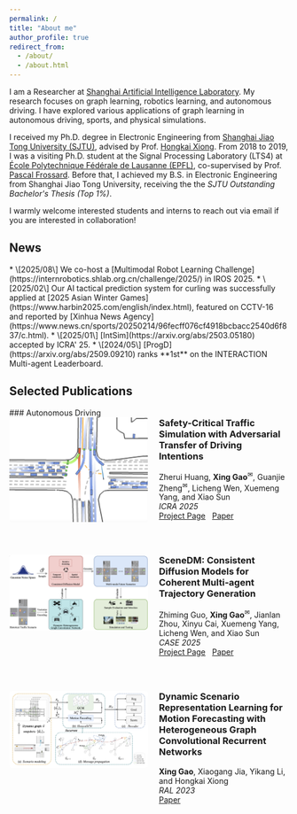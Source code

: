 ```yaml
---
permalink: /
title: "About me"
author_profile: true
redirect_from: 
  - /about/
  - /about.html
---
```

I am a Researcher at [Shanghai Artificial Intelligence Laboratory](https://www.shlab.org.cn/). My research focuses on graph learning, robotics learning, and autonomous driving. I have explored various applications of graph learning in autonomous driving, sports, and physical simulations.

I received my Ph.D. degree in Electronic Engineering from [Shanghai Jiao Tong University (SJTU)](https://en.sjtu.edu.cn), advised by Prof. [Hongkai Xiong](https://min.sjtu.edu.cn/En/FacultyShow/4?Vid=14). From 2018 to 2019, I was a visiting Ph.D. student at the Signal Processing Laboratory (LTS4) at [École Polytechnique Fédérale de Lausanne (EPFL)](https://www.epfl.ch/en/), co-supervised by Prof. [Pascal Frossard](https://people.epfl.ch/pascal.frossard). Before that, I achieved my B.S. in Electronic Engineering from Shanghai Jiao Tong University, receiving the the *SJTU Outstanding Bachelor's Thesis (Top 1%)*.

I warmly welcome interested students and interns to reach out via email if you are interested in collaboration!

<h2 id="news">News</h2>
* \[2025/08\] We co-host a [Multimodal Robot Learning Challenge](https://internrobotics.shlab.org.cn/challenge/2025/) in IROS 2025. 
* \[2025/02\] Our AI tactical prediction system for curling was successfully applied at [2025 Asian Winter Games](https://www.harbin2025.com/english/index.html), featured on CCTV-16 and reported by [Xinhua News Agency](https://www.news.cn/sports/20250214/96fecff076cf4918bcbacc2540d6f837/c.html).
* \[2025/01\] [IntSim](https://arxiv.org/abs/2503.05180) accepted by ICRA' 25.
* \[2024/05\] [ProgD](https://arxiv.org/abs/2509.09210) ranks **1st** on the INTERACTION Multi-agent Leaderboard.



<h2 id="publications">Selected Publications</h2>
### Autonomous Driving
<!-- ---------- 仅此一段 CSS；可放到 <head> 或这里 ---------- -->
<style>
.paper-item  { display:flex; align-items:flex-start; margin-bottom:3rem; }
.paper-item img{ width:250px; margin-right:20px; border-radius:4px; display:block; }
.paper-meta h3{ margin-top:0; }             /* 关键：让文字区紧贴顶部 */
.paper-links a{ margin-right:8px; }
</style>

<!-- ------------------ Paper  ------------------ -->
<div class="paper-item">
  <img src="/assets/figures/intsim.png" alt="IntSim">
  <div class="paper-meta" markdown="1">
  
### **Safety-Critical Traffic Simulation with Adversarial Transfer of Driving Intentions** 

Zherui Huang, **Xing Gao**<sup>&#x2709;</sup>, Guanjie Zheng<sup>&#x2709;</sup>, Licheng Wen, Xuemeng Yang, and Xiao Sun    
*ICRA 2025*  
<span class="paper-links">
  <a href="https://william-gx.github.io/IntSim">Project Page</a>
  <a href="https://arxiv.org/abs/2503.05180">Paper</a>
</span>
  </div>
</div>

<!-- ------------------ Paper  ------------------ -->
<div class="paper-item">
  <img src="/assets/figures/scenedm.png" alt="SceneDM">  
   <div class="paper-meta" markdown="1">
  
### **SceneDM: Consistent Diffusion Models for Coherent Multi-agent Trajectory Generation**

Zhiming Guo, **Xing Gao**<sup>&#x2709;</sup>, Jianlan Zhou, Xinyu Cai, Xuemeng Yang, Licheng Wen, and Xiao Sun   
*CASE 2025*     
<span class="paper-links">
  <a href="https://alperen-hub.github.io/SceneDM">Project Page</a>
  <a href="https://alperen-hub.github.io/SceneDM/assets/thumbs/SceneDM.pdf">Paper</a>
</span>
  </div>
</div>

<!-- ------------------ Paper  ------------------ -->
<div class="paper-item">
  <img src="/assets/figures/HeteroGCN.png" alt="HeteroGCN">  
   <div class="paper-meta" markdown="1">
  
### **Dynamic Scenario Representation Learning for Motion Forecasting with Heterogeneous Graph Convolutional Recurrent Networks**

**Xing Gao**, Xiaogang Jia, Yikang Li, and Hongkai Xiong   
*RAL 2023*     
<span class="paper-links">
  <a href="https://arxiv.org/pdf/2303.04364">Paper</a>
</span>
  </div>
</div>


